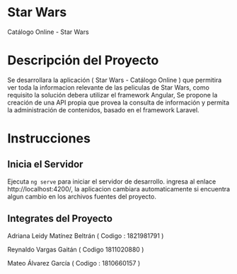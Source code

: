 # Star Wars

Catálogo Online - Star Wars

# Descripción del Proyecto

Se desarrollara la aplicación ( Star Wars - Catálogo Online ) que permitira ver toda la informacion relevante de las peliculas de Star Wars, como requisito la solución debera utilizar el framework Angular, Se propone la creación de una API propia que provea la consulta de información y permita la administración de contenidos, basado en el framework Laravel.

# Instrucciones

## Inicia el Servidor

Ejecuta `ng serve` para iniciar el servidor de desarrollo. ingresa al enlace http://localhost:4200/, la aplicacion cambiara automaticamente si encuentra algun cambio en los archivos fuentes del proyecto.

## Integrates del Proyecto

Adriana Leidy Matínez Beltrán ( Codigo : 1821981791 )

Reynaldo Vargas Gaitán ( Codigo 1811020880 )

Mateo Álvarez García ( Codigo : 1810660157 )
